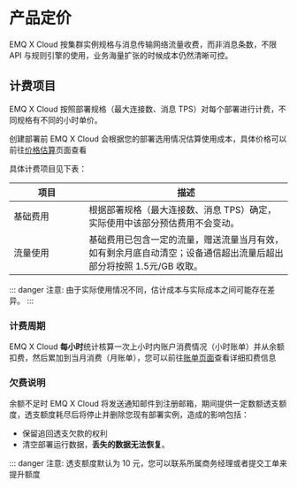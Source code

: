 # 产品定价

EMQ X Cloud 按集群实例规格与消息传输网络流量收费，而非消息条数，不限 API 与规则引擎的使用，业务海量扩张的时候成本仍然清晰可控。



## 计费项目

EMQ X Cloud 按照部署规格（最大连接数、消息 TPS）对每个部署进行计费，不同规格有不同的小时单价。

创建部署前 EMQ X Cloud 会根据您的部署选用情况估算使用成本，具体价格可以前往[价格估算](https://cloud.emqx.cn/calculator)页面查看


具体计费项目见下表：

| 项目     | 描述                                                         |
| -------- | ------------------------------------------------------------ |
| <div style="width: 120px"></div>基础费用 | 根据部署规格（最大连接数、消息 TPS）确定，实际使用中该部分预估费用不会变动。 |
| 流量使用 | 基础费用已包含一定的流量，赠送流量当月有效，如有剩余月底自动清空；设备通信超出流量后超出部分将按照 1.5元/GB 收取。 |


::: danger
注意: 由于实际使用情况不同，估计成本与实际成本之间可能存在差异。
:::



### 计费周期

EMQ X Cloud **每小时**统计核算一次上小时内账户消费情况（小时账单）并从余额扣费，然后累加到当月消费（月账单），您可以前往[账单页面](<https://cloud.emqx.cn/console/billing/overview>)查看详细扣费信息



### 欠费说明

余额不足时 EMQ X Cloud 将发送通知邮件到注册邮箱，期间提供一定数额透支额度，透支额度耗尽后将停止并删除您现有部署实例，造成的影响包括：

- 保留追回透支欠款的权利
- 清空部署运行数据，**丢失的数据无法恢复**。

::: danger
注意: 透支额度默认为 10 元，您可以联系所属商务经理或者提交工单来提升额度